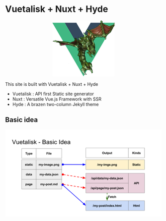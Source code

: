 
# Vuetalisk + Nuxt + Hyde

<p align="center"><img src="/imgs/logo.png"></p>

This site is built with Vuetalisk + Nuxt + Hyde

* Vuetalisk : API first Static site generator
* Nuxt : Versatile Vue.js Framework with SSR
* Hyde : A brazen two-column Jekyll theme

## Basic idea
<p align="center"><img src="/imgs/vuetalisk-basic-idea.svg"></p>

